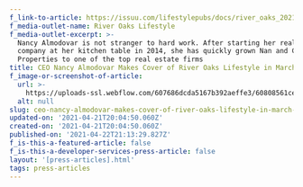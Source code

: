 ```yaml
---
f_link-to-article: https://issuu.com/lifestylepubs/docs/river_oaks_2021_3_print
f_media-outlet-name: River Oaks Lifestyle
f_media-outlet-excerpt: >-
  Nancy Almodovar is not stranger to hard work. After starting her real estate
  company at her kitchen table in 2014, she has quickly grown Nan and Company
  Properties to one of the top real estate firms
title: CEO Nancy Almodovar Makes Cover of River Oaks Lifestyle in March 2021
f_image-or-screenshot-of-article:
  url: >-
    https://uploads-ssl.webflow.com/607686dcda5167b392aeffe3/60808561cee010268a28025e_Screen_Shot_2021-04-21_at_8.46.15_AM.png
  alt: null
slug: ceo-nancy-almodovar-makes-cover-of-river-oaks-lifestyle-in-march-2021
updated-on: '2021-04-21T20:04:50.060Z'
created-on: '2021-04-21T20:04:50.060Z'
published-on: '2021-04-22T21:13:29.827Z'
f_is-this-a-featured-article: false
f_is-this-a-developer-services-press-article: false
layout: '[press-articles].html'
tags: press-articles
---
```



